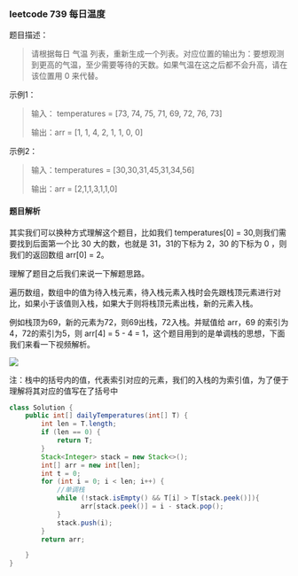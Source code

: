 ### leetcode 739 每日温度

题目描述：

> 请根据每日 气温 列表，重新生成一个列表。对应位置的输出为：要想观测到更高的气温，至少需要等待的天数。如果气温在这之后都不会升高，请在该位置用 0 来代替。

示例1：

> 输入： temperatures = [73, 74, 75, 71, 69, 72, 76, 73]
>
> 输出：arr =   [1, 1, 4, 2, 1, 1, 0, 0]

示例2：

> 输入：temperatures = [30,30,31,45,31,34,56]
>
> 输出：arr =   [2,1,1,3,1,1,0]

#### 题目解析

其实我们可以换种方式理解这个题目，比如我们 temperatures[0] = 30,则我们需要找到后面第一个比 30 大的数，也就是 31，31的下标为 2，30 的下标为 0 ，则我们的返回数组 arr[0] = 2。

理解了题目之后我们来说一下解题思路。

遍历数组，数组中的值为待入栈元素，待入栈元素入栈时会先跟栈顶元素进行对比，如果小于该值则入栈，如果大于则将栈顶元素出栈，新的元素入栈。

例如栈顶为69，新的元素为72，则69出栈，72入栈。并赋值给 arr，69 的索引为4，72的索引为5，则 arr[4] = 5 - 4 = 1，这个题目用到的是单调栈的思想，下面我们来看一下视频解析。



![](https://img-blog.csdnimg.cn/20210319163137996.gif)



注：栈中的括号内的值，代表索引对应的元素，我们的入栈的为索引值，为了便于理解将其对应的值写在了括号中



```java
class Solution {
    public int[] dailyTemperatures(int[] T) {
        int len = T.length;
        if (len == 0) {
            return T;
        }
        Stack<Integer> stack = new Stack<>();
        int[] arr = new int[len];
        int t = 0;
        for (int i = 0; i < len; i++) {
            //单调栈
            while (!stack.isEmpty() && T[i] > T[stack.peek()]){
                  arr[stack.peek()] = i - stack.pop();               
            }          
            stack.push(i);
        }
        return arr;

    }
}
```


